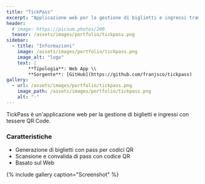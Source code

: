 ```yaml
---
title: "TickPass"
excerpt: "Applicazione web per la gestione di biglietti e ingressi tramite pass con codice QR."
header:
  # image: https://picsum.photos/200
  teaser: /assets/images/portfolio/tickpass.png
sidebar:
  - title: "Informazioni"
    image: /assets/images/portfolio/tickpass.png
    image_alt: "logo"
    text: |
        **Tipologia**: Web App \\
        **Sorgente**: [GitHub](https://github.com/franjsco/tickpass)
gallery:
  - url: /assets/images/portfolio/tickpass.png
    image_path: /assets/images/portfolio/tickpass.png
    alt: "-"
---
```


TickPass è un'applicazione web per la gestione di biglietti e ingressi con tessere QR Code.

### Caratteristiche

- Generazione di biglietti con pass per codici QR
- Scansione e convalida di pass con codice QR
- Basato sul Web

{% include gallery caption="Screenshot" %}